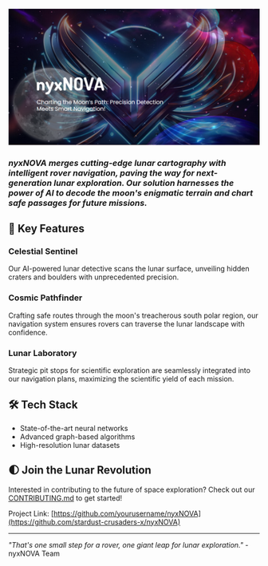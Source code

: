 ![nyxNOVA Logo](nyxNOVA-fe/Landing-webpage/nyxNova-main/public/thumbnail.png)

### *nyxNOVA merges cutting-edge lunar cartography with intelligent rover navigation, paving the way for next-generation lunar exploration. Our solution harnesses the power of AI to decode the moon's enigmatic terrain and chart safe passages for future missions.*

## 🌟 Key Features

### Celestial Sentinel
Our AI-powered lunar detective scans the lunar surface, unveiling hidden craters and boulders with unprecedented precision.

### Cosmic Pathfinder
Crafting safe routes through the moon's treacherous south polar region, our navigation system ensures rovers can traverse the lunar landscape with confidence.

### Lunar Laboratory
Strategic pit stops for scientific exploration are seamlessly integrated into our navigation plans, maximizing the scientific yield of each mission.

## 🛠 Tech Stack

- State-of-the-art neural networks
- Advanced graph-based algorithms
- High-resolution lunar datasets

## 🌓 Join the Lunar Revolution

Interested in contributing to the future of space exploration? Check out our [CONTRIBUTING.md](CONTRIBUTING.md) to get started!



Project Link: [https://github.com/yourusername/nyxNOVA](https://github.com/stardust-crusaders-x/nyxNOVA)

---

*"That's one small step for a rover, one giant leap for lunar exploration."* - nyxNOVA Team

